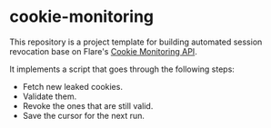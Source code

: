 # cookie-monitoring

This repository is a project template for building automated session revocation
base on Flare's [Cookie Monitoring API](https://api.docs.flare.io/guides/cookie-monitoring).

It implements a script that goes through the following steps:
- Fetch new leaked cookies.
- Validate them.
- Revoke the ones that are still valid.
- Save the cursor for the next run.
